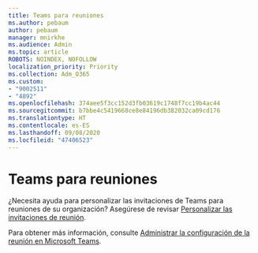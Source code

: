 ```yaml
---
title: Teams para reuniones
ms.author: pebaum
author: pebaum
manager: mnirkhe
ms.audience: Admin
ms.topic: article
ROBOTS: NOINDEX, NOFOLLOW
localization_priority: Priority
ms.collection: Adm_O365
ms.custom:
- "9002511"
- "4892"
ms.openlocfilehash: 374aee5f3cc152d3fb03619c1748f7cc19b4ac44
ms.sourcegitcommit: b7bbe4c5419668ce8e84196db382032ca09cd176
ms.translationtype: HT
ms.contentlocale: es-ES
ms.lasthandoff: 09/08/2020
ms.locfileid: "47406523"
---
```

# <a name="teams-meeting-invitations"></a>Teams para reuniones

¿Necesita ayuda para personalizar las invitaciones de Teams para reuniones de su organización? Asegúrese de revisar [Personalizar las invitaciones de reunión](https://docs.microsoft.com/microsoftteams/meeting-settings-in-teams#customize-meeting-invitations).  

Para obtener más información, consulte [Administrar la configuración de la reunión en Microsoft Teams](https://docs.microsoft.com/microsoftteams/meeting-settings-in-teams).
